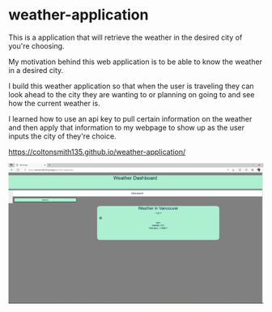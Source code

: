 # weather-application
This is a application that will retrieve the weather in the desired city of you're choosing.


My motivation behind this web application is to be able to know the weather in a desired city.

I build this weather application so that when the user is traveling they can look ahead to the city they are wanting to or planning on going to and see how the current weather is.

I learned how to use an api key to pull certain information on the weather and then apply that information to my webpage to show up as the user inputs the city of they're choice.

https://coltonsmith135.github.io/weather-application/

![Weather application](./assets/weather.png)
